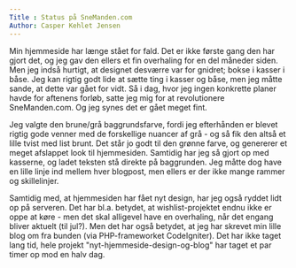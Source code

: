 ```yaml
---
Title : Status på SneManden.com
Author: Casper Kehlet Jensen
---
```


Min hjemmeside har længe stået for fald. Det er ikke første gang den har gjort det, og jeg gav den ellers et fin overhaling for en del måneder siden. Men jeg indså hurtigt, at designet desværre var for gnidret; bokse i kasser i båse. Jeg kan rigtig godt lide at sætte ting i kasser og båse, men jeg måtte sande, at dette var gået for vidt. Så i dag, hvor jeg ingen konkrette planer havde for aftenens forløb, satte jeg mig for at revolutionere SneManden.com. Og jeg synes det er gået meget fint.

Jeg valgte den brune/grå baggrundsfarve, fordi jeg efterhånden er blevet rigtig gode venner med de forskellige nuancer af grå - og så fik den altså et lille tvist med list brunt. Det står jo godt til den grønne farve, og genererer et meget afslappet look til hjemmesiden. Samtidig har jeg så gjort op med kasserne, og ladet teksten stå direkte på baggrunden. Jeg måtte dog have en lille linje ind mellem hver blogpost, men ellers er der ikke mange rammer og skillelinjer.

Samtidig med, at hjemmesiden har fået nyt design, har jeg også ryddet lidt op på serveren. Det har bl.a. betydet, at wishlist-projektet endnu ikke er oppe at køre - men det skal alligevel have en overhaling, når det engang bliver aktuelt (til jul?). Men det har også betydet, at jeg har skrevet min lille blog om fra bunden (via PHP-frameworket CodeIgniter). Det har ikke taget lang tid, hele projekt "nyt-hjemmeside-design-og-blog" har taget et par timer op mod en halv dag.